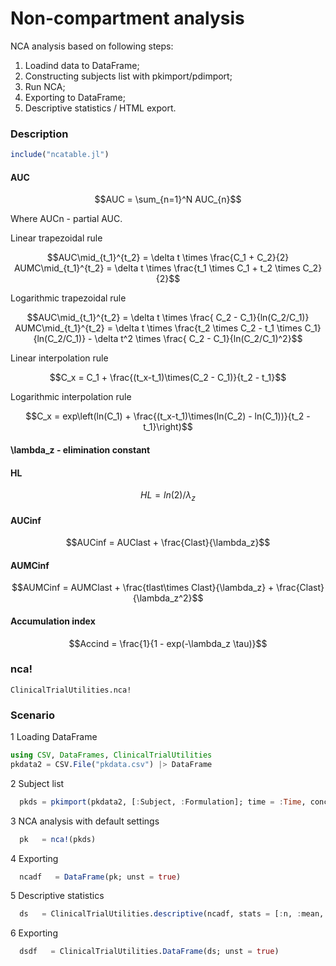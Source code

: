 # Non-compartment analysis

NCA analysis based on following steps:

1. Loadind data to DataFrame;
2. Constructing subjects list with pkimport/pdimport;
3. Run NCA;
4. Exporting to DataFrame;
5. Descriptive statistics / HTML export.

### Description

```julia
include("ncatable.jl")
```
#### AUC

```math
AUC = \sum_{n=1}^N AUC_{n}
```

Where AUCn - partial AUC.

Linear trapezoidal rule

```math
AUC\mid_{t_1}^{t_2} = \delta t \times \frac{C_1 + C_2}{2}

AUMC\mid_{t_1}^{t_2} = \delta t \times \frac{t_1 \times C_1 + t_2 \times C_2}{2}
```

Logarithmic trapezoidal rule

```math
AUC\mid_{t_1}^{t_2} =   \delta t \times \frac{ C_2 - C_1}{ln(C_2/C_1)}

AUMC\mid_{t_1}^{t_2} = \delta t \times \frac{t_2 \times C_2 - t_1 \times C_1}{ln(C_2/C_1)} -  \delta t^2 \times \frac{ C_2 - C_1}{ln(C_2/C_1)^2}
```

Linear interpolation rule

```math
C_x = C_1 + \frac{(t_x-t_1)\times(C_2 - C_1)}{t_2 - t_1}
```

Logarithmic interpolation rule

```math
C_x = exp\left(ln(C_1) + \frac{(t_x-t_1)\times(ln(C_2) - ln(C_1))}{t_2 - t_1}\right)
```

#### \lambda_z - elimination constant

#### HL

```math
HL = ln(2) / \lambda_z
```

#### AUCinf

```math
AUCinf = AUClast + \frac{Clast}{\lambda_z}
```

#### AUMCinf

```math
AUMCinf =  AUMClast + \frac{tlast\times Clast}{\lambda_z} + \frac{Clast}{\lambda_z^2}
```

#### Accumulation index

```math
Accind = \frac{1}{1 - exp(-\lambda_z \tau)}
```

### nca!
```@docs
ClinicalTrialUtilities.nca!
```

### Scenario

1 Loading DataFrame

```julia
using CSV, DataFrames, ClinicalTrialUtilities
pkdata2 = CSV.File("pkdata.csv") |> DataFrame
```
2 Subject list

```julia
  pkds = pkimport(pkdata2, [:Subject, :Formulation]; time = :Time, conc = :Concentration)
```

3 NCA  analysis with default settings

```julia
  pk   = nca!(pkds)
```

4 Exporting

```julia
  ncadf   = DataFrame(pk; unst = true)
```

5 Descriptive statistics

```julia
  ds   = ClinicalTrialUtilities.descriptive(ncadf, stats = [:n, :mean, :sd], sort = [:Formulation])
```

6 Exporting  

```julia
  dsdf   = ClinicalTrialUtilities.DataFrame(ds; unst = true)
```
